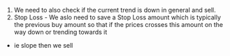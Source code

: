 1. We need to also check if the current trend is down in general and sell.
2. Stop Loss -  We aslo need to save a Stop Loss amount which is typically  the previous buy amount so that if the prices crosses this amount on the way down or trending towards it 
- ie slope then we sell
